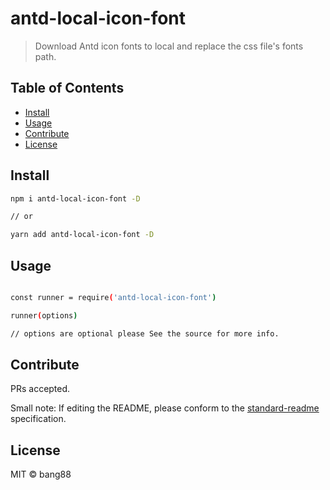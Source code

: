 # antd-local-icon-font

> Download Antd icon fonts to local and replace the css file&#39;s fonts path.

## Table of Contents

- [Install](#install)
- [Usage](#usage)
- [Contribute](#contribute)
- [License](#license)

## Install

```sh
npm i antd-local-icon-font -D

// or

yarn add antd-local-icon-font -D
```

## Usage

```sh

const runner = require('antd-local-icon-font')

runner(options)

// options are optional please See the source for more info.

```

## Contribute

PRs accepted.

Small note: If editing the README, please conform to the [standard-readme](https://github.com/RichardLitt/standard-readme) specification.

## License

MIT © bang88
